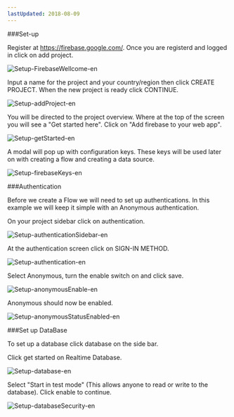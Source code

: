 ```yaml
---
lastUpdated: 2018-08-09
---
```



###Set-up  

Register at https://firebase.google.com/.
Once you are registerd and logged in click on add project. 

![Setup-FirebaseWellcome-en](./../../../../img/InfoMotion/DataSource/Firebase/Setup-firebaseWellcome-en.png)


Input a name for the project and your country/region then click CREATE PROJECT. 
When the new project is ready click CONTINUE. 

![Setup-addProject-en](./../../../../img/InfoMotion/DataSource/Firebase/Setup-addProject-en.png)


You will be directed to the project overview. Where at the top of the screen you will see
a "Get started here". Click on "Add firebase to your web app". 

![Setup-getStarted-en](./../../../../img/InfoMotion/DataSource/Firebase/Setup-getStarted-en.png)


A modal will pop up with configuration keys. These keys will be used later on with creating a flow and creating a data source. 

![Setup-firebaseKeys-en](./../../../../img/InfoMotion/DataSource/Firebase/Setup-firebaseKeys-en.png)


###Authentication

Before we create a Flow we will need to set up authentications. 
In this example we will keep it simple with an Anonymous authentication. 

On your project sidebar click on authentication. 

![Setup-authenticationSidebar-en](./../../../../img/InfoMotion/DataSource/Firebase/Setup-authenticationSidebar-en.png)


At the authentication screen click on SIGN-IN METHOD.

![Setup-authentication-en](./../../../../img/InfoMotion/DataSource/Firebase/Setup-authentication-en.png)


Select Anonymous, turn the enable switch on and click save. 

![Setup-anonymousEnable-en](./../../../../img/InfoMotion/DataSource/Firebase/Setup-anonymousEnable-en.png)


Anonymous should now be enabled.

![Setup-anonymousStatusEnabled-en](./../../../../img/InfoMotion/DataSource/Firebase/Setup-anonymousStatusEnabled-en.png)

###Set up DataBase 

To set up a database click database on the side bar. 

Click get started on Realtime Database. 

![Setup-database-en](./../../../../img/InfoMotion/DataSource/Firebase/Setup-database-en.png)


Select "Start in test mode" (This allows anyone to read or write to the database). Click enable to continue. 

![Setup-databaseSecurity-en](./../../../../img/InfoMotion/DataSource/Firebase/Setup-databaseSecurity-en.png)
